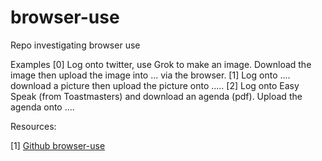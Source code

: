 # browser-use
Repo investigating browser use

Examples
[0] Log onto twitter, use Grok to make an image. Download the image then upload the image into ... via the browser.
[1] Log onto .... download a picture then upload the picture onto .....
[2] Log onto Easy Speak (from Toastmasters) and download an agenda (pdf). Upload the agenda onto ....

Resources:

[1] [Github browser-use](https://github.com/browser-use/browser-use)
